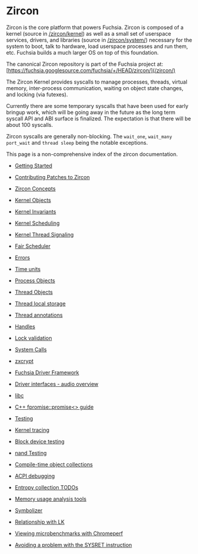 # Zircon

Zircon is the core platform that powers Fuchsia. Zircon is
composed of a kernel (source in [/zircon/kernel](/zircon/kernel))
as well as a small set of userspace services, drivers, and libraries
(source in [/zircon/system/](/zircon/system)) necessary for the system
to boot, talk to hardware, load userspace processes and run them, etc.
Fuchsia builds a much larger OS on top of this foundation.

The canonical Zircon repository is part of the Fuchsia project
at: [https://fuchsia.googlesource.com/fuchsia/+/HEAD/zircon/](/zircon/)

The Zircon Kernel provides syscalls to manage processes, threads,
virtual memory, inter-process communication, waiting on object state
changes, and locking (via futexes).

Currently there are some temporary syscalls that have been used for early
bringup work, which will be going away in the future as the long term
syscall API and ABI surface is finalized. The expectation is that there will
be about 100 syscalls.

Zircon syscalls are generally non-blocking. The `wait_one`, `wait_many`
`port_wait` and `thread sleep` being the notable exceptions.

This page is a non-comprehensive index of the zircon documentation.

+ [Getting Started](/development/kernel/getting_started.md)
+ [Contributing
  Patches to Zircon](/development/source_code/contribute_changes.md#contributing-patches-to-zircon)

+ [Zircon Concepts](/concepts/kernel/concepts.md)
+ [Kernel Objects](/reference/kernel_objects/objects.md)
+ [Kernel Invariants](kernel_invariants.md)
+ [Kernel Scheduling](kernel_scheduling.md)
+ [Kernel Thread Signaling](kernel_thread_signaling.md)
+ [Fair Scheduler](fair_scheduler.md)
+ [Errors](errors.md)
+ [Time units](/development/kernel/time.md)

+ [Process Objects](/reference/kernel_objects/process.md)
+ [Thread Objects](/reference/kernel_objects/thread.md)
+ [Thread local storage](/development/kernel/threads/tls.md)
+ [Thread annotations](/development/kernel/threads/thread_annotations.md)
+ [Handles](/concepts/kernel/handles.md)
+ [Lock validation](lockdep.md)
+ [System Calls](/reference/syscalls/README.md)
+ [zxcrypt](/concepts/filesystems/zxcrypt.md)

+ [Fuchsia Driver Framework](/development/drivers/concepts/getting_started.md)
+ [Driver interfaces - audio overview](/development/audio/drivers/overview.md)

+ [libc](/development/languages/c-cpp/libc.md)
+ [C++ fpromise::promise<> guide](/development/languages/c-cpp/fpromise_promise_guide.md)

+ [Testing](/development/testing/testing.md)
+ [Kernel tracing](/development/tracing/advanced/recording-a-kernel-trace.md)
+ [Block device testing](/development/testing/block_device_testing.md)
+ [nand Testing](/development/testing/nand_testing.md)

+ [Compile-time object collections](/development/languages/c-cpp/compile_time_object_collections.md)
+ [ACPI debugging](/development/debugging/acpi.md)
+ [Entropy collection TODOs](/concepts/kernel/jitterentropy/entropy_collection_todos.md)
+ [Memory usage analysis tools](/development/kernel/memory/memory.md)
+ [Symbolizer](/reference/kernel/symbolizer_markup.md)
+ [Relationship with LK](zx_and_lk.md)
+ [Viewing microbenchmarks with Chromeperf](/development/performance/chromeperf_user_guide.md)
+ [Avoiding a problem with the SYSRET instruction](sysret_problem.md)
